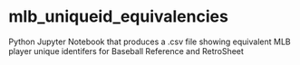 # mlb_uniqueid_equivalencies
Python Jupyter Notebook that produces a .csv file showing equivalent MLB player unique identifers for Baseball Reference and RetroSheet
